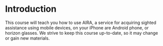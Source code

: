 
# Introduction

This course will teach you how to use AIRA, a service for acquiring
sighted assistance using mobile devices, on your iPhone are Android
phone, or horizon glasses. We strive to keep this course up-to-date,
so it may change or gain new materials.

